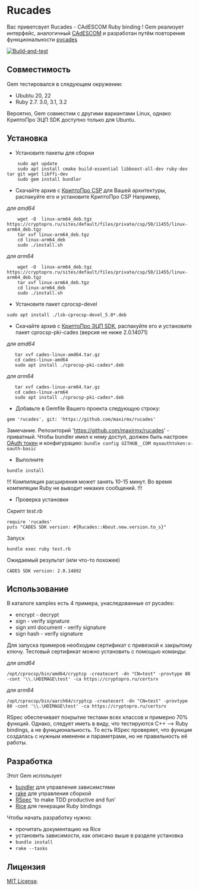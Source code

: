 # Rucades

Вас приветсвует Rucades - CAdESCOM Ruby binding !
Gem реализует интерфейс, аналогичный [CAdESCOM](https://docs.cryptopro.ru/cades/reference/cadescom)
и разработан путём повторения функциональности [pycades](https://docs.cryptopro.ru/cades/pycades)

[![Build-and-test](https://github.com/maxirmx/rucades/actions/workflows/main.yml/badge.svg)](https://github.com/maxirmx/rucades/actions/workflows/main.yml)

## Совместимость

Gem тестировался в следующем окружении:
* Ububtu 20, 22
* Ruby 2.7. 3.0, 3.1, 3.2

Вероятно, Gem совместим с другими вариантами Linux, однако КриптоПро ЭЦП SDK доступно только для Ubuntu.

## Установка

* Установите пакеты  для сборки
```
    sudo apt update
    sudo apt install cmake build-essential libboost-all-dev ruby-dev tar git wget libffi-dev
    sudo gem install bundler
```
* Скачайте архив с [КриптоПро CSP](https://cryptopro.ru/products/csp/downloads) для Вашей архитектуры, распакуйте его и установите КриптоПро CSP
  Например,

_для amd64_
```
    wget -O  linux-arm64_deb.tgz https://cryptopro.ru/sites/default/files/private/csp/50/11455/linux-arm64_deb.tgz
    tar xvf linux-arm64_deb.tgz
    cd linux-arm64_deb
    sudo ./install.sh
```

_для arm64_
```
    wget -O  linux-arm64_deb.tgz https://cryptopro.ru/sites/default/files/private/csp/50/11455/linux-arm64_deb.tgz
    tar xvf linux-arm64_deb.tgz
    cd linux-arm64_deb
    sudo ./install.sh
```
* Установите пакет cprocsp-devel
```
sudo apt install ./lsb-cprocsp-devel_5.0*.deb
```
* Скачайте архив с [КриптоПро ЭЦП SDK](https://cryptopro.ru/products/cades/downloads), распакуйте его и установите пакет cprocsp-pki-cades (версия не ниже 2.0.14071)

_для amd64_
```
   tar xvf cades-linux-amd64.tar.gz
   cd cades-linux-amd64
   sudo apt install ./cprocsp-pki-cades*.deb
```

_для arm64_
```
   tar xvf cades-linux-arm64.tar.gz
   cd cades-linux-arm64
   sudo apt install ./cprocsp-pki-cades*.deb
```
* Добавьте в Gemfile Вашего проекта следующую строку:
```
gem 'rucades', git: 'https://github.com/maxirmx/rucades'
```
Замечание. Репозиторий 'https://github.com/maxirmx/rucades' - приватный. Чтобы bundler имел к нему доступ,
должен быть настроен [OAuth токен](https://docs.github.com/ru/authentication/keeping-your-account-and-data-secure/managing-your-personal-access-tokens)
и конфигурацию: ```bundle config GITHUB__COM myoauthtoken:x-oauth-basic```

* Выполните
```
bundle install
```
!!! Компиляция расширения может занять 10-15 минут. Во время компиляции Ruby не выводит никаких сообщений. !!!

* Проверка установки

Скрипт _test.rb_
```
require 'rucades'
puts "CADES SDK version: #{Rucades::About.new.version.to_s}"
```
Запуск
```
bundle exec ruby test.rb
```

Ожидаемый результат (или что-то похожее)
```
CADES SDK version: 2.0.14892
```

## Использование

В каталоге samples есть 4 примера, унаследованные от pycades:
* encrypt - decrypt
* sign - verify signature
* sign xml document - verify signature
* sign hash - verify signature

Для запуска примеров необходим сертификат с привязкой к закрытому ключу.
Тестовый сертификат можно установить с помощью команды:

_для amd64_
```
/opt/cprocsp/bin/amd64/cryptcp -createcert -dn "CN=test" -provtype 80 -cont '\\.\HDIMAGE\test' -ca https://cryptopro.ru/certsrv
```

_для arm64_
```
/opt/cprocsp/bin/aarch64/cryptcp -createcert -dn "CN=test" -provtype 80 -cont '\\.\HDIMAGE\test' -ca https://cryptopro.ru/certsrv
```

RSpec обеспечивает покрытие тестами всех классов и примерно 70% функций.
Однако, следует иметь в виду, что тестируются С++ --> Ruby bindings, а не функциональность.
То есть RSpec проверяет, что функция создалась с нужным имененм и параметрами, но не правильность её работы.

## Разработка

Этот Gem использует
* [bundler](https://bundler.io/guides/getting_started.html) для управления зависимстями
* [rake](https://ruby.github.io/rake/) для управления сборкой
* [RSpec](https://rspec.info/) 'to make TDD productive and fun'
* [Rice](https://jasonroelofs.com/rice/4.x/introduction.html) для генерации Ruby bindings

Чтобы начать разработку нужно:
* прочитать документацию на Rice
* установить зависимости, как описано выше в разделе установка
* ```bundle install```
* ```rake --tasks```

## Лицензия

[MIT License](https://opensource.org/licenses/MIT).
